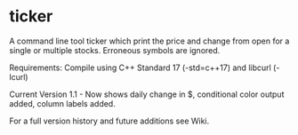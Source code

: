 # ticker
A command line tool ticker which print the price and change from open for a single or multiple stocks. Erroneous symbols are ignored.

Requirements: Compile using C++ Standard 17 (-std=c++17) and libcurl (-lcurl)

Current Version 1.1 - Now shows daily change in $, conditional color output added, column labels added.

For a full version history and future additions see Wiki.
